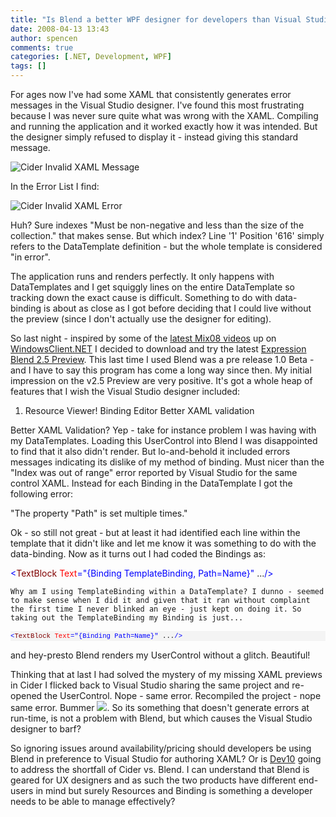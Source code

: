 ```yaml
---
title: "Is Blend a better WPF designer for developers than Visual Studio?"
date: 2008-04-13 13:43
author: spencen
comments: true
categories: [.NET, Development, WPF]
tags: []
---
```


For ages now I've had some XAML that consistently generates error messages in the Visual Studio designer. I've found this most frustrating because I was never sure quite what was wrong with the XAML. Compiling and running the application and it worked exactly how it was intended. But the designer simply refused to display it - instead giving this standard message.
 

![Cider Invalid XAML Message](/images/Cider%20Invalid%20XAML%20Message_1.png)&nbsp;
 

In the Error List I find:
 

![Cider Invalid XAML Error](/images/Cider%20Invalid%20XAML%20Error_1.png) 
 

Huh? Sure indexes "Must be non-negative and less than the size of the collection." that makes sense. But which index? Line '1' Position '616' simply refers to the DataTemplate definition - but the whole template is considered "in error".
 

The application runs and renders perfectly. It only happens with DataTemplates and I get squiggly lines on the entire DataTemplate so tracking down the exact cause is difficult. Something to do with data-binding is about as close as I got before deciding that I could live without the preview (since I don't actually use the designer for editing).
 

So last night - inspired by some of the [latest Mix08 videos](http://windowsclient.net/learn/presentations.aspx#MIX+2008+Presentations) up on [WindowsClient.NET](http://www.windowsclient.net/) I decided to download and try the latest [Expression Blend 2.5 Preview](http://www.microsoft.com/expression/products/download.aspx?key=blend2dot5). This last time I used Blend was a pre release 1.0 Beta - and I have to say this program has come a long way since then. My initial impression on the v2.5 Preview are very positive. It's got a whole heap of features that I wish the Visual Studio designer included:
 

1.  Resource Viewer!  Binding Editor  Better XAML validation 

Better XAML Validation? Yep - take for instance problem I was having with my DataTemplates. Loading this UserControl into Blend I was disappointed to find that it also didn't render. But lo-and-behold it included errors messages indicating its dislike of my method of binding. Must nicer than the "Index was out of range" error reported by Visual Studio for the same control XAML. Instead for each Binding in the DataTemplate I got the following error:
 

"The property "Path" is set multiple times."
 

Ok - so still not great - but at least it had identified each line within the template that it didn't like and let me know it was something to do with the data-binding. Now as it turns out I had coded the Bindings as:
 <div>

<span style="color: #0000ff">&lt;</span><span style="color: #800000">TextBlock</span> <span style="color: #ff0000">Text</span><span style="color: #0000ff">="{Binding TemplateBinding, Path=Name}"</span> ...<span style="color: #0000ff">/&gt;</span></pre></div>

    
    Why am I using TemplateBinding within a DataTemplate? I dunno - seemed to make sense when I did it and given that it ran without complaint the first time I never blinked an eye - just kept on doing it. So taking out the TemplateBinding my Binding is just...
    
<div><pre style="padding-right: 0px; padding-left: 0px; font-size: 8pt; padding-bottom: 0px; margin: 0em; overflow: visible; width: 100%; color: black; border-top-style: none; line-height: 12pt; padding-top: 0px; font-family: consolas, 'Courier New', courier, monospace; border-right-style: none; border-left-style: none; background-color: #f4f4f4; border-bottom-style: none"><span style="color: #0000ff">&lt;</span><span style="color: #800000">TextBlock</span> <span style="color: #ff0000">Text</span><span style="color: #0000ff">="{Binding Path=Name}"</span> ...<span style="color: #0000ff">/&gt;</span>
</div>


and hey-presto Blend renders my UserControl without a glitch. Beautiful!



Thinking that at last I had solved the mystery of my missing XAML previews in Cider I flicked back to Visual Studio sharing the same project and re-opened the UserControl. Nope - same error. Recompiled the project - nope same error. Bummer ![](http://blog.spencen.com/emoticons/sad.png). So its something that doesn't generate errors at run-time, is not a problem with Blend, but which causes the Visual Studio designer to barf?



So ignoring issues around availability/pricing should developers be using Blend in preference to Visual Studio for authoring XAML? Or is [Dev10](http://wpf.netfx3.com/blogs/cider_bloggers/archive/2008/02/27/cider-wpf-and-silverlight-designer-and-tools-team-is-hiring.aspx) going to address the shortfall of Cider vs. Blend. I can understand that Blend is geared for UX designers and as such the two products have different end-users in mind but surely Resources and Binding is something a developer needs to be able to manage effectively?


